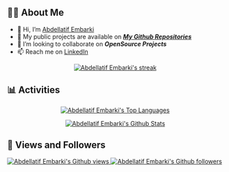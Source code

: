 ## 🙋‍♂️ About Me

- 👋 Hi, I’m <a href="https://www.linkedin.com/in/abdellatif-embarki/">Abdellatif Embarki</a>
- 🌱 My public projects are available on ***[My Github Repositories](https://github.com/abdellatif-embarki?tab=repositories)***
- 💞️ I’m looking to collaborate on ***OpenSource Projects***
- 📫 Reach me on <a href="https://www.linkedin.com/in/abdellatif-embarki/">LinkedIn</a>

<p align="center">
    <a href="https://github-readme-streak-stats.herokuapp.com">
        <img alt="Abdellatif Embarki's streak" src="https://github-readme-streak-stats.herokuapp.com?user=abdellatif-embarki&theme=prussian&date_format=M%20j%5B%2C%20Y%5D"/>
    </a>
</p>


## 📊 Activities

<p align="center">
    <a href="https://github-readme-stats.vercel.app">
        <img alt="Abdellatif Embarki's Top Languages" src="https://github-readme-stats.vercel.app/api/top-langs/?username=abdellatif-embarki&langs_count=8&count_private=true&theme=prussian" />
    </a>
</p>

<p align="center">
    <a href="https://github-readme-stats.vercel.app">
        <img alt="Abdellatif Embarki's Github Stats" src="https://github-readme-stats.vercel.app/api?username=abdellatif-embarki&show_icons=true&count_private=true&theme=prussian" />
    </a>
</p>


## 👀 Views and Followers

<a href="https://github.com/antonkomarev/github-profile-views-counter">
    <img src="https://komarev.com/ghpvc/?username=abdellatif-embarki&color=blue&label=PROFILE+VIEWS" alt="Abdellatif Embarki's Github views">
</a>
<a href="https://github.com/abdellatif-embarki?tab=followers">
    <img src="https://img.shields.io/github/followers/abdellatif-embarki?label=FOLLOWERS&style=social" alt="Abdellatif Embarki's Github followers">
</a>